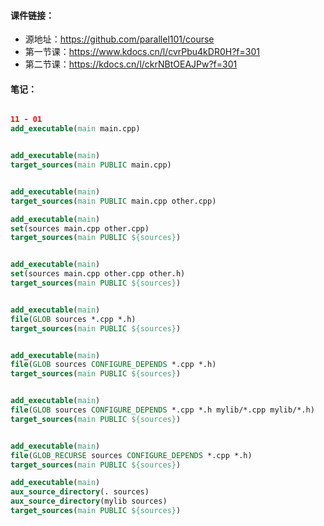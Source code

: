 

#### 课件链接：
* 源地址：https://github.com/parallel101/course
* 第一节课：https://www.kdocs.cn/l/cvrPbu4kDR0H?f=301
* 第二节课：https://kdocs.cn/l/ckrNBtOEAJPw?f=301


#### 笔记：
```cmake

11 - 01
add_executable(main main.cpp)


add_executable(main)
target_sources(main PUBLIC main.cpp)


add_executable(main)
target_sources(main PUBLIC main.cpp other.cpp)

add_executable(main)
set(sources main.cpp other.cpp)
target_sources(main PUBLIC ${sources})


add_executable(main)
set(sources main.cpp other.cpp other.h)
target_sources(main PUBLIC ${sources})


add_executable(main)
file(GLOB sources *.cpp *.h)
target_sources(main PUBLIC ${sources})


add_executable(main)
file(GLOB sources CONFIGURE_DEPENDS *.cpp *.h)
target_sources(main PUBLIC ${sources})


add_executable(main)
file(GLOB sources CONFIGURE_DEPENDS *.cpp *.h mylib/*.cpp mylib/*.h)
target_sources(main PUBLIC ${sources})


add_executable(main)
file(GLOB_RECURSE sources CONFIGURE_DEPENDS *.cpp *.h)
target_sources(main PUBLIC ${sources})

add_executable(main)
aux_source_directory(. sources)
aux_source_directory(mylib sources)
target_sources(main PUBLIC ${sources})
```